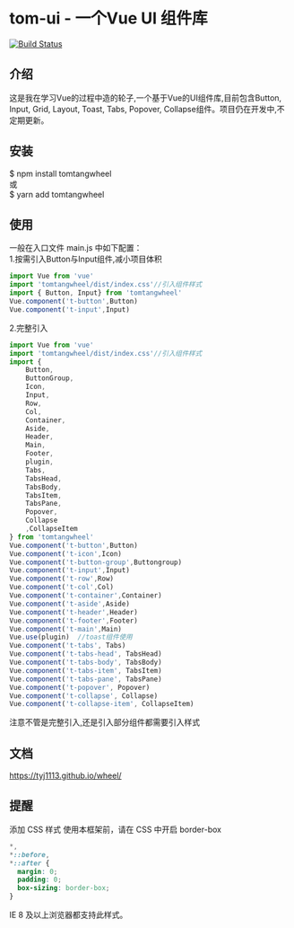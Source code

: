 # tom-ui - 一个Vue UI 组件库

[![Build Status](https://travis-ci.org/tyj1113/wheel.svg?branch=master)](https://travis-ci.org/tyj1113/wheel)

## 介绍

这是我在学习Vue的过程中造的轮子,一个基于Vue的UI组件库,目前包含Button, Input, Grid, Layout, Toast, Tabs, Popover, Collapse组件。项目仍在开发中,不定期更新。

## 安装

$ npm install tomtangwheel
<br />或<br />
$ yarn add tomtangwheel
## 使用

一般在入口文件 main.js 中如下配置：<br />
1.按需引入Button与Input组件,减小项目体积
```javascript
import Vue from 'vue'
import 'tomtangwheel/dist/index.css'//引入组件样式
import { Button, Input} from 'tomtangwheel'
Vue.component('t-button',Button)
Vue.component('t-input',Input)
```
2.完整引入
```javascript
import Vue from 'vue'
import 'tomtangwheel/dist/index.css'//引入组件样式
import {
    Button, 
    ButtonGroup, 
    Icon,
    Input,
    Row,
    Col,
    Container,
    Aside,
    Header,
    Main,
    Footer,
    plugin,
    Tabs,
    TabsHead,
    TabsBody,
    TabsItem,
    TabsPane,
    Popover,
    Collapse
    ,CollapseItem
} from 'tomtangwheel'   
Vue.component('t-button',Button)
Vue.component('t-icon',Icon)
Vue.component('t-button-group',Buttongroup)
Vue.component('t-input',Input)
Vue.component('t-row',Row)
Vue.component('t-col',Col)
Vue.component('t-container',Container)
Vue.component('t-aside',Aside)
Vue.component('t-header',Header)
Vue.component('t-footer',Footer)
Vue.component('t-main',Main)
Vue.use(plugin)  //toast组件使用
Vue.component('t-tabs', Tabs)
Vue.component('t-tabs-head', TabsHead)
Vue.component('t-tabs-body', TabsBody)
Vue.component('t-tabs-item', TabsItem)
Vue.component('t-tabs-pane', TabsPane)
Vue.component('t-popover', Popover)
Vue.component('t-collapse', Collapse)
Vue.component('t-collapse-item', CollapseItem)
```
注意不管是完整引入,还是引入部分组件都需要引入样式

## 文档
https://tyj1113.github.io/wheel/

## 提醒

添加 CSS 样式 使用本框架前，请在 CSS 中开启 border-box

```css
*,
*::before,
*::after {
  margin: 0;
  padding: 0;
  box-sizing: border-box;
}
```

IE 8 及以上浏览器都支持此样式。






